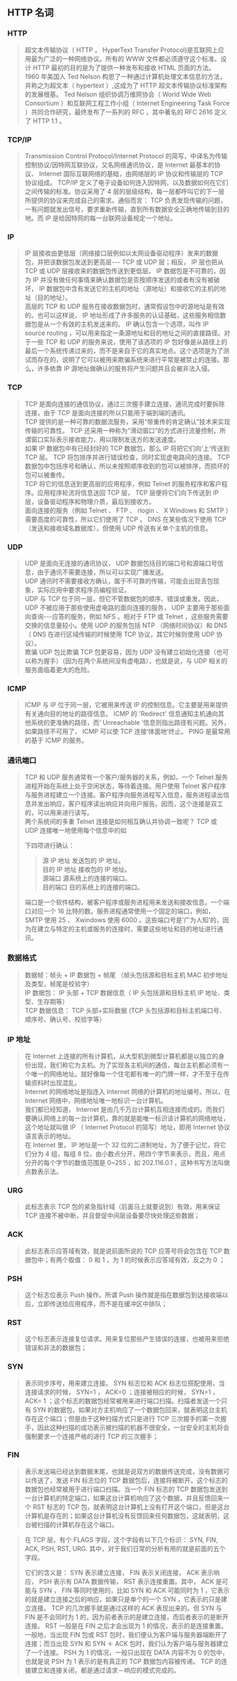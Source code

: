 ﻿## HTTP 名词  
  
### HTTP
  
> 超文本传输协议（ HTTP ， HyperText Transfer Protocol)是互联网上应用最为广泛的一种网络协议。所有的 WWW 文件都必须遵守这个标准。设计 HTTP 最初的目的是为了提供一种发布和接收 HTML 页面的方法。 1960 年美国人 Ted Nelson 构思了一种通过计算机处理文本信息的方法，并称之为超文本（ hypertext ）,这成为了 HTTP 超文本传输协议标准架构的发展根基。 Ted Nelson 组织协调万维网协会（ World Wide Web Consortium ）和互联网工程工作小组（ Internet Engineering Task Force ）共同合作研究，最终发布了一系列的 RFC ，其中著名的 RFC 2616 定义了 HTTP 1.1 。  

### TCP/IP
  
> Transmission Control Protocol/Internet Protocol 的简写，中译名为传输控制协议/因特网互联协议，又名网络通讯协议，是 Internet 最基本的协议、 Internet 国际互联网络的基础，由网络层的 IP 协议和传输层的 TCP 协议组成。 TCP/IP  定义了电子设备如何连入因特网，以及数据如何在它们之间传输的标准。协议采用了 4 层的层级结构，每一层都呼叫它的下一层所提供的协议来完成自己的需求。通俗而言： TCP 负责发现传输的问题，一有问题就发出信号，要求重新传输，直到所有数据安全正确地传输到目的地。而 IP 是给因特网的每一台联网设备规定一个地址。  
  
### IP
  
> IP 层接收由更低层（网络接口层例如以太网设备驱动程序）发来的数据包，并把该数据包发送到更高层--- TCP 或 UDP 层；相反， IP 层也把从 TCP 或 UDP 层接收来的数据包传送到更低层。 IP 数据包是不可靠的，因为 IP 并没有做任何事情来确认数据包是否按顺序发送的或者有没有被破坏， IP 数据包中含有发送它的主机的地址（源地址）和接收它的主机的地址（目的地址）。  
高层的 TCP 和 UDP 服务在接收数据包时，通常假设包中的源地址是有效的。也可以这样说， IP 地址形成了许多服务的认证基础，这些服务相信数据包是从一个有效的主机发送来的。 IP 确认包含一个选项，叫作 IP source routing ，可以用来指定一条源地址和目的地址之间的直接路径。对于一些 TCP 和 UDP 的服务来说，使用了该选项的 IP 包好像是从路径上的最后一个系统传递过来的，而不是来自于它的真实地点。这个选项是为了测试而存在的，说明了它可以被用来欺骗系统来进行平常是被禁止的连接。那么，许多依靠 IP 源地址做确认的服务将产生问题并且会被非法入侵。  

### TCP
  
> TCP 是面向连接的通信协议，通过三次握手建立连接，通讯完成时要拆除连接，由于 TCP 是面向连接的所以只能用于端到端的通讯。  
TCP 提供的是一种可靠的数据流服务，采用“带重传的肯定确认”技术来实现传输的可靠性。 TCP 还采用一种称为“滑动窗口”的方式进行流量控制，所谓窗口实际表示接收能力，用以限制发送方的发送速度。  
如果 IP 数据包中有已经封好的 TCP 数据包，那么 IP 将把它们向‘上’传送到 TCP 层。 TCP 将包排序并进行错误检查，同时实现虚电路间的连接。 TCP 数据包中包括序号和确认，所以未按照顺序收到的包可以被排序，而损坏的包可以被重传。  
TCP 将它的信息送到更高层的应用程序，例如 Telnet 的服务程序和客户程序。应用程序轮流将信息送回 TCP 层， TCP 层便将它们向下传送到 IP 层，设备驱动程序和物理介质，最后到接收方。  
面向连接的服务（例如 Telnet 、 FTP 、 rlogin 、 X Windows 和 SMTP ）需要高度的可靠性，所以它们使用了 TCP 。 DNS 在某些情况下使用 TCP （发送和接收域名数据库），但使用 UDP 传送有关单个主机的信息。  
### UDP
  
> UDP 是面向无连接的通讯协议， UDP 数据包括目的端口号和源端口号信息，由于通讯不需要连接，所以可以实现广播发送。  
UDP 通讯时不需要接收方确认，属于不可靠的传输，可能会出现丢包现象，实际应用中要求程序员编程验证。  
UDP 与 TCP 位于同一层，但它不管数据包的顺序、错误或重发。因此， UDP 不被应用于那些使用虚电路的面向连接的服务， UDP 主要用于那些面向查询---应答的服务，例如 NFS 。相对于 FTP 或 Telnet ，这些服务需要交换的信息量较小。使用 UDP 的服务包括 NTP （网络时间协议）和 DNS （ DNS 在进行区域传输的时候使用 TCP 协议，其它时候则使用 UDP 协议）。  
欺骗 UDP 包比欺骗 TCP 包更容易，因为 UDP 没有建立初始化连接（也可以称为握手）（因为在两个系统间没有虚电路），也就是说，与 UDP 相关的服务面临着更大的危险。  

### ICMP
  
> ICMP 与 IP 位于同一层，它被用来传送 IP 的控制信息。它主要是用来提供有关通向目的地址的路径信息。 ICMP 的 'Redirect' 信息通知主机通向其他系统的更准确的路径，而‘ Unreachable ’信息则指出路径有问题。另外，如果路径不可用了， ICMP 可以使 TCP 连接‘体面地’终止。 PING 是最常用的基于 ICMP 的服务。  

### 通讯端口
  
> TCP 和 UDP 服务通常有一个客户/服务器的关系，例如，一个 Telnet 服务进程开始在系统上处于空闲状态，等待着连接。用户使用 Telnet 客户程序与服务进程建立一个连接。客户程序向服务进程写入信息，服务进程读出信息并发出响应，客户程序读出响应并向用户报告。因而，这个连接是双工的，可以用来进行读写。  
两个系统间的多重 Telnet 连接是如何相互确认并协调一致呢？ TCP 或 UDP 连接唯一地使用每个信息中的如
> 
> 下四项进行确认：  
>
> > 源 IP 地址 发送包的 IP 地址。  
> > 目的 IP 地址 接收包的 IP 地址。  
> > 源端口 源系统上的连接的端口。  
> > 目的端口 目的系统上的连接的端口。  
>   
> 端口是一个软件结构，被客户程序或服务进程用来发送和接收信息。一个端口对应一个 16 比特的数。服务进程通常使用一个固定的端口，例如， SMTP 使用 25 、 Xwindows 使用 6000 。这些端口号是‘广为人知’的，因为在建立与特定的主机或服务的连接时，需要这些地址和目的地址进行通讯。  

### 数据格式
  
> 数据帧：帧头 + IP 数据包 + 帧尾 （帧头包括源和目标主机 MAC 初步地址及类型，帧尾是校验字）  
IP 数据包： IP 头部 + TCP 数据信息（ IP 头包括源和目标主机 IP 地址、类型、生存期等）  
TCP 数据信息： TCP 头部+实际数据 (TCP 头包括源和目标主机端口号、顺序号、确认号、校验字等）  

### IP 地址
  
> 在 Internet 上连接的所有计算机，从大型机到微型计算机都是以独立的身份出现，我们称它为主机。为了实现各主机间的通信，每台主机都必须有一个唯一的网络地址。就好像每一个住宅都有唯一的门牌一样，才不至于在传输资料时出现混乱。  
Internet 的网络地址是指连入 Internet 网络的计算机的地址编号。所以，在 Internet 网络中，网络地址唯一地标识一台计算机。  
我们都已经知道， Internet 是由几千万台计算机互相连接而成的。而我们要确认网络上的每一台计算机，靠的就是能唯一标识该计算机的网络地址，这个地址就叫做 IP （ Internet Protocol 的简写）地址，即用 Internet 协议语言表示的地址。  
在 Internet 里， IP 地址是一个 32 位的二进制地址，为了便于记忆，将它们分为 4 组，每组 8 位，由小数点分开，用四个字节来表示，而且，用点分开的每个字节的数值范围是 0~255 ，如 202.116.0.1 ，这种书写方法叫做点数表示法。  

### URG
  
> 此标志表示 TCP 包的紧急指针域（后面马上就要说到）有效，用来保证 TCP 连接不被中断，并且督促中间层设备要尽快处理这些数据；  

### ACK
  
> 此标志表示应答域有效，就是说前面所说的 TCP 应答号将会包含在 TCP 数据包中；有两个取值： 0 和 1 ，为 1 的时候表示应答域有效，反之为 0 ；  

### PSH
  
> 这个标志位表示 Push 操作。所谓 Push 操作就是指在数据包到达接收端以后，立即传送给应用程序，而不是在缓冲区中排队；  

### RST
  
> 这个标志表示连接复位请求。用来复位那些产生错误的连接，也被用来拒绝错误和非法的数据包；  
  
### SYN
  
> 表示同步序号，用来建立连接。 SYN 标志位和 ACK 标志位搭配使用，当连接请求的时候， SYN=1 ， ACK=0 ；连接被相应的时候， SYN=1 ， ACK= 1 ；这个标志的数据包经常被用来进行端口扫描。扫描者发送一个只有 SYN 的数据包，如果对方主机响应了一个数据包回来，就表明这台主机存在这个端口；但是由于这种扫描方式只是进行 TCP 三次握手的第一次握手，因此这种扫描的成功表示被扫描的机器不很安全，一台安全的主机将会强制要求一个连接严格的进行 TCP 的三次握手；  
  
### FIN
  
> 表示发送端已经达到数据末尾，也就是说双方的数据传送完成，没有数据可以传送了，发送 FIN 标志位的 TCP 数据包后，连接将被断开。这个标志的数据包也经常被用于进行端口扫描。当一个 FIN 标志的 TCP 数据包发送到一台计算机的特定端口，如果这台计算机响应了这个数据，并且反馈回来一个 RST 标志的 TCP 包，就表明这台计算机上没有打开这个端口，但是这台计算机是存在的；如果这台计算机没有反馈回来任何数据包，这就表明，这台被扫描的计算机存在这个端口。  


> 在 TCP 层，有个 FLAGS 字段，这个字段有以下几个标识： SYN, FIN, ACK, PSH, RST, URG. 其中，对于我们日常的分析有用的就是前面的五个字段。  
> 
> 它们的含义是： SYN 表示建立连接， FIN 表示关闭连接， ACK 表示响应， PSH 表示有 DATA 数据传输， RST 表示连接重置。其中， ACK 是可能与 SYN ， FIN 等同时使用的，比如 SYN 和 ACK 可能同时为 1 ，它表示的就是建立连接之后的响应，如果只是单个的一个 SYN ，它表示的只是建立连接。 TCP 的几次握手就是通过这样的 ACK 表现出来的。但 SYN 与 FIN 是不会同时为 1 的，因为前者表示的是建立连接，而后者表示的是断开连接。 RST 一般是在 FIN 之后才会出现为 1 的情况，表示的是连接重置。一般地，当出现 FIN 包或 RST 包时，我们便认为客户端与服务器端断开了连接；而当出现 SYN 和 SYN ＋ ACK 包时，我们认为客户端与服务器建立了一个连接。 PSH 为 1 的情况，一般只出现在 DATA 内容不为 0 的包中，也就是说 PSH 为 1 表示的是有真正的 TCP 数据包内容被传递。 TCP 的连接建立和连接关闭，都是通过请求－响应的模式完成的。  

